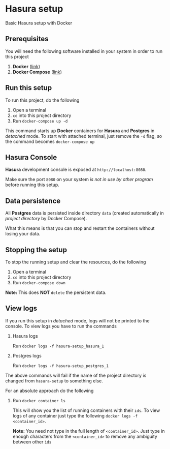 # Hasura setup
Basic Hasura setup with Docker

## Prerequisites
You will need the following software installed in your system in order to run this project

1. __Docker__ ([link](https://www.docker.com/get-started))
2. __Docker Compose__ ([link](https://docs.docker.com/compose/install/))

## Run this setup
To run this project, do the following

1. Open a terminal
2. `cd` into this project directory
3. Run `docker-compose up -d`

This command starts up __Docker__ containers for __Hasura__ and __Postgres__ in _detached_ mode. To start with attached terminal, just remove the `-d` flag, so the command becomes `docker-compose up`

## Hasura Console
__Hasura__ development console is exposed at `http://localhost:8080`. 

Make sure the port `8080` on your system _is not in use by other program_ before running this setup.

## Data persistence
All __Postgres__ data is persisted inside directory `data` (created automatically in _project directory_ by Docker Compose).

What this means is that you can stop and restart the containers without losing your data.

## Stopping the setup
To stop the running setup and clear the resources, do the following

1. Open a terminal
2. `cd` into this project directory
3. Run `docker-compose down`

__Note:__ This does __NOT__ `delete` the persistent data.

## View logs
If you run this setup in _detached_ mode, logs will not be printed to the console. To view logs you have to run the commands

1. Hasura logs

    Run `docker logs -f hasura-setup_hasura_1`
2. Postgres logs

    Run `docker logs -f hasura-setup_postgres_1`

The above commands will fail if the name of the project directory is changed from `hasura-setup` to something else.

For an absolute approach do the following

1. Run `docker container ls`

    This will show you the list of running containers with their `ids`. To view logs of any container just type the following `docker logs -f <container_id>`.

    __Note:__ You need not type in the full length of `<container_id>`. Just type in enough characters from the `<container_id>` to remove any ambiguity between other `ids`